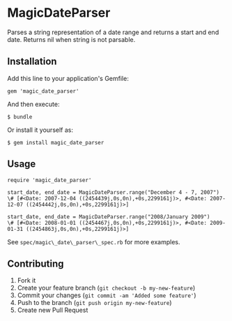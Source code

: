# MagicDateParser

Parses a string representation of a date range and returns a start and end date. Returns nil when string is not
parsable.

## Installation

Add this line to your application's Gemfile:

    gem 'magic_date_parser'

And then execute:

    $ bundle

Or install it yourself as:

    $ gem install magic_date_parser

## Usage

```
require 'magic_date_parser'

start_date, end_date = MagicDateParser.range("December 4 - 7, 2007")
\# [#<Date: 2007-12-04 ((2454439j,0s,0n),+0s,2299161j)>, #<Date: 2007-12-07 ((2454442j,0s,0n),+0s,2299161j)>]

start_date, end_date = MagicDateParser.range("2008/January 2009")
\# [#<Date: 2008-01-01 ((2454467j,0s,0n),+0s,2299161j)>, #<Date: 2009-01-31 ((2454863j,0s,0n),+0s,2299161j)>]
```

See `spec/magic\_date\_parser\_spec.rb` for more examples.

## Contributing

1. Fork it
2. Create your feature branch (`git checkout -b my-new-feature`)
3. Commit your changes (`git commit -am 'Added some feature'`)
4. Push to the branch (`git push origin my-new-feature`)
5. Create new Pull Request
